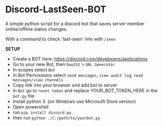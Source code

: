 # Discord-LastSeen-BOT
A simple python script for a discord bot that saves server member online/offline status changes.

With a command to check 'last-seen' info with `/seen`

**SETUP**
- Create a BOT here: https://discord.com/developers/applications
- Go to your new Bot, then `Oauth2` > `URL Generator`
- In scopes select `Bot`
- In Bot Permissions select `send messages`, `view audit log`, `read messages/view channels`
- Copy link into your browser and add bot to server
- In `Bot` go to `reset token` and replace YOUR_BOT_TOKEN_HERE in the `bot.py` file
- Install python 3. (on Windows use Microsoft Store version)
- Open powershell
- run `pip install discord.py`
- then run `python ./C:/path/to/yourbot.py`
